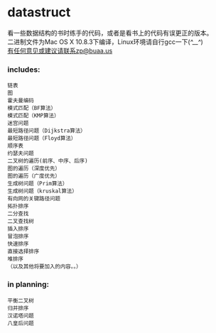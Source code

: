 datastruct
==========

看一些数据结构的书时练手的代码，或者是看书上的代码有误更正的版本。<br />
二进制文件为Mac OS X 10.8.3下编译，Linux环境请自行gcc一下(*^__^*) <br />
有任何意见或建议请联系zp@buaa.us <br />

### includes:
    链表
    图
    霍夫曼编码
    模式匹配（BF算法）
    模式匹配（KMP算法）
    迷宫问题
    最短路径问题（Dijkstra算法）
    最短路径问题（Floyd算法）
    顺序表
    约瑟夫问题
    二叉树的遍历(前序、中序、后序)
    图的遍历（深度优先）
    图的遍历（广度优先）
    生成树问题（Prim算法）
    生成树问题（kruskal算法）
    有向网的关键路径问题
    拓扑排序
    二分查找
    二叉查找树
    插入排序
    冒泡排序
    快速排序
    直接选择排序
    堆排序
    （以及其他将要加入的内容。。）

### in planning:
    平衡二叉树
    归并排序
    汉诺塔问题
    八皇后问题
